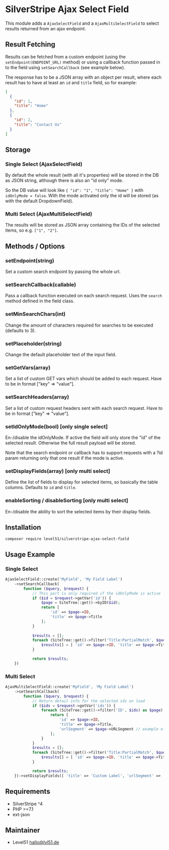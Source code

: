 # SilverStripe Ajax Select Field

This module adds a `AjaxSelectField` and a `AjaxMultiSelectField` to select results returned from an ajax endpoint.

## Result Fetching
Results can be fetched from a custom endpoint (using the `setEndpoint(ENDPOINT_URL)` method) or using a callback function passed in to the field using `setSearchCallback` (see example below).

The response has to be a JSON array with an object per result, where each result has to have at least an `id` and `title` field, so for example: 

```json
[
  {
    "id": 1,
    "title": "Home"
  },
  {
    "id": 2,
    "title": "Contact Us"
  }
]
```

## Storage
### Single Select (AjaxSelectField)
By default the whole result (with all it's properties) will be stored in the DB as JSON string, although there is also an "id only" mode.

So the DB value will look like `{ "id": "1", "title": "Home" }` with `idOnlyMode = false`.
With the mode activated only the id will be stored (as with the default DropdownField).

### Multi Select (AjaxMultiSelectField)
The results will be stored as JSON array containing the IDs of the selected items, so e.g. `["1", "2"]`.

## Methods / Options
### setEndpoint(string)
Set a custom search endpoint by passing the whole url.

### setSearchCallback(callable)
Pass a callback function executed on each search request. Uses the `search` method defined in the field class.

### setMinSearchChars(int)
Change the amount of characters required for searches to be executed (defaults to 3).

### setPlaceholder(string)
Change the default placeholder text of the input field.

### setGetVars(array)
Set a list of custom GET vars which should be added to each request. Have to be in format ["key" => "value"].

### setSearchHeaders(array)
Set a list of custom request headers sent with each search request. Have to be in format ["key" => "value"].

### setIdOnlyMode(bool) [only single select]
En-/disable the idOnlyMode.
If active the field will only store the "id" of the selected result. Otherwise the full result payload will be stored.

Note that the search endpoint or callback has to support requests with a ?id param returning only that one result if the mode is active.

### setDisplayFields(array) [only multi select]
Define the list of fields to display for selected items, so basically the table columns. Defaults to `id` and `title`. 

### enableSorting / disableSorting [only multi select]
En-/disable the ability to sort the selected items by their display fields.

## Installation
`composer require level51/silverstripe-ajax-select-field`

## Usage Example
### Single Select
```php
AjaxSelectField::create('MyField', 'My Field Label')
    ->setSearchCallback(
        function ($query, $request) {
            // This part is only required if the idOnlyMode is active
            if ($id = $request->getVar('id')) {
                $page = SiteTree::get()->byID($id);
                return [
                    'id' => $page->ID,
                    'title' => $page->Title
                ];
            }
 
            $results = [];
            foreach (SiteTree::get()->filter('Title:PartialMatch', $query) as $page) {
                $results[] = [ 'id' => $page->ID, 'title' => $page->Title ];
            }

            return $results;
    })
```

### Multi Select
```php
AjaxMultiSelectField::create('MyField', 'My Field Label')
    ->setSearchCallback(
        function ($query, $request) {
            // Return detail info for the selected ids on load
            if ($ids = $request->getVar('ids')) {
                foreach (SiteTree::get()->filter('ID', $ids) as $page) {
                    return [
                        'id' => $page->ID,
                        'title' => $page->Title,
                        'urlSegment' => $page->URLSegment // example of a custom field, see also below
                    ];
                }
            } 
            $results = [];
            foreach (SiteTree::get()->filter('Title:PartialMatch', $query) as $page) {
                $results[] = [ 'id' => $page->ID, 'title' => $page->Title, 'urlSegment' => $page->URLSegment ];
            }

            return $results;
    })->setDisplayFields([ 'title' => 'Custom Label', 'urlSegment' => 'URL' ])
```


## Requirements
- SilverStripe ^4
- PHP >=7.1
- ext-json

## Maintainer
- Level51 <hallo@lvl51.de>
